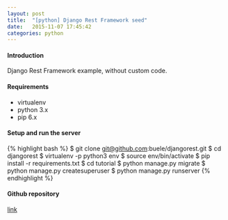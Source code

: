 ```yaml
---
layout: post
title:  "[python] Django Rest Framework seed"
date:   2015-11-07 17:45:42
categories: python
---
```


#### Introduction 

 Django Rest Framework example, without custom code. 

#### Requirements  

 - virtualenv 
 - python 3.x 
 - pip 6.x 

#### Setup and run the server  


{% highlight bash %} 
$ git clone git@github.com:buele/djangorest.git
$ cd djangorest
$ virtualenv -p python3 env
$ source env/bin/activate
$ pip install -r requirements.txt
$ cd tutorial
$ python manage.py migrate
$ python manage.py createsuperuser
$ python manage.py runserver
{% endhighlight %} 


#### Github repository
[link](https://github.com/buele/djangorest)
